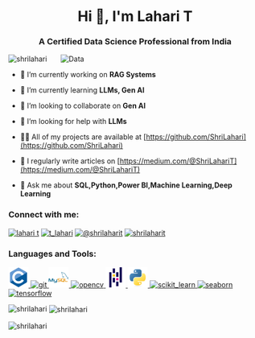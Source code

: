 <h1 align="center">Hi 👋, I'm Lahari T</h1>
<h3 align="center">A Certified Data Science Professional from India</h3> 
<img align="right" alt="Data" width="400" src="https://media.tenor.com/S59bPkT0pqcAAAAC/programming.gif">

<p align="left"> <img src="https://komarev.com/ghpvc/?username=shrilahari&label=Profile%20views&color=0e75b6&style=flat" alt="shrilahari" /> </p>

- 🔭 I’m currently working on **RAG Systems** 

- 🌱 I’m currently learning **LLMs, Gen AI**

- 👯 I’m looking to collaborate on **Gen AI**

- 🤝 I’m looking for help with **LLMs**

- 👨‍💻 All of my projects are available at [https://github.com/ShriLahari](https://github.com/ShriLahari)

- 📝 I regularly write articles on [https://medium.com/@ShriLahariT](https://medium.com/@ShriLahariT)

- 💬 Ask me about **SQL,Python,Power BI,Machine Learning,Deep Learning**

<h3 align="left">Connect with me:</h3>
<p align="left">
<a href="https://linkedin.com/in/lahari t" target="blank"><img align="center" src="https://raw.githubusercontent.com/rahuldkjain/github-profile-readme-generator/master/src/images/icons/Social/linked-in-alt.svg" alt="lahari t" height="30" width="40" /></a>
<a href="https://kaggle.com/t_lahari" target="blank"><img align="center" src="https://raw.githubusercontent.com/rahuldkjain/github-profile-readme-generator/master/src/images/icons/Social/kaggle.svg" alt="t_lahari" height="30" width="40" /></a>
<a href="https://medium.com/@shrilaharit" target="blank"><img align="center" src="https://raw.githubusercontent.com/rahuldkjain/github-profile-readme-generator/master/src/images/icons/Social/medium.svg" alt="@shrilaharit" height="30" width="40" /></a>
<a href="https://www.hackerrank.com/shrilaharit" target="blank"><img align="center" src="https://raw.githubusercontent.com/rahuldkjain/github-profile-readme-generator/master/src/images/icons/Social/hackerrank.svg" alt="shrilaharit" height="30" width="40" /></a>
</p>

<h3 align="left">Languages and Tools:</h3>
<p align="left"> <a href="https://www.cprogramming.com/" target="_blank" rel="noreferrer"> <img src="https://raw.githubusercontent.com/devicons/devicon/master/icons/c/c-original.svg" alt="c" width="40" height="40"/> </a> <a href="https://git-scm.com/" target="_blank" rel="noreferrer"> <img src="https://www.vectorlogo.zone/logos/git-scm/git-scm-icon.svg" alt="git" width="40" height="40"/> </a> <a href="https://www.mysql.com/" target="_blank" rel="noreferrer"> <img src="https://raw.githubusercontent.com/devicons/devicon/master/icons/mysql/mysql-original-wordmark.svg" alt="mysql" width="40" height="40"/> </a> <a href="https://opencv.org/" target="_blank" rel="noreferrer"> <img src="https://www.vectorlogo.zone/logos/opencv/opencv-icon.svg" alt="opencv" width="40" height="40"/> </a> <a href="https://pandas.pydata.org/" target="_blank" rel="noreferrer"> <img src="https://raw.githubusercontent.com/devicons/devicon/2ae2a900d2f041da66e950e4d48052658d850630/icons/pandas/pandas-original.svg" alt="pandas" width="40" height="40"/> </a> <a href="https://www.python.org" target="_blank" rel="noreferrer"> <img src="https://raw.githubusercontent.com/devicons/devicon/master/icons/python/python-original.svg" alt="python" width="40" height="40"/> </a> <a href="https://scikit-learn.org/" target="_blank" rel="noreferrer"> <img src="https://upload.wikimedia.org/wikipedia/commons/0/05/Scikit_learn_logo_small.svg" alt="scikit_learn" width="40" height="40"/> </a> <a href="https://seaborn.pydata.org/" target="_blank" rel="noreferrer"> <img src="https://seaborn.pydata.org/_images/logo-mark-lightbg.svg" alt="seaborn" width="40" height="40"/> </a> <a href="https://www.tensorflow.org" target="_blank" rel="noreferrer"> <img src="https://www.vectorlogo.zone/logos/tensorflow/tensorflow-icon.svg" alt="tensorflow" width="40" height="40"/> </a> </p>

<p><img align="left" src="https://github-readme-stats.vercel.app/api/top-langs?username=shrilahari&show_icons=true&locale=en&layout=compact" alt="shrilahari" /></p>

<p>&nbsp;<img align="center" src="https://github-readme-stats.vercel.app/api?username=shrilahari&show_icons=true&locale=en" alt="shrilahari" /></p>

<p><img align="center" src="https://github-readme-streak-stats.herokuapp.com/?user=shrilahari&" alt="shrilahari" /></p>
